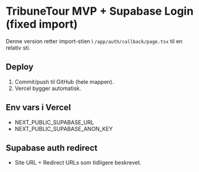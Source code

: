 # TribuneTour MVP + Supabase Login (fixed import)

Denne version retter import-stien i `/app/auth/callback/page.tsx` til en relativ sti.

## Deploy
1. Commit/push til GitHub (hele mappen).
2. Vercel bygger automatisk.

## Env vars i Vercel
- NEXT_PUBLIC_SUPABASE_URL
- NEXT_PUBLIC_SUPABASE_ANON_KEY

## Supabase auth redirect
- Site URL + Redirect URLs som tidligere beskrevet.
